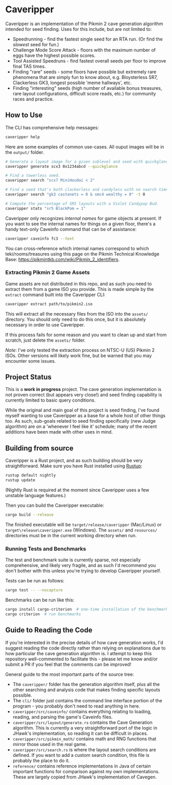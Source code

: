# Caveripper

Caveripper is an implementation of the Pikmin 2 cave generation algorithm intended for seed finding. Uses for this include, but are not limited to:
- Speedrunning - find the fastest single seed for an RTA run. (Or find the *slowest* seed for fun.)
- Challenge Mode Score Attack - floors with the maximum number of eggs have the highest possible scores.
- Tool Assisted Speedruns - find fastest overall seeds per floor to improve final TAS times.
- Finding "rare" seeds - some floors have possible but extremely rare phenomena that are simply fun to know about, e.g. Bloysterless SR7, Clackerless GK3, longest possible 'meme hallways', etc.
- Finding "interesting" seeds (high number of available bonus treasures, rare layout configurations, difficult score reads, etc.) for community races and practice.

## How to Use
The CLI has comprehensive help messages:
```bash
caveripper help
```

Here are some examples of common use-cases. All ouput images will be in the `output/` folder.
```bash
# Generate a layout image for a given sublevel and seed with quickglance rendering enabled.
caveripper generate scx3 0x1234abcd --quickglance

# Find a towerless seed.
caveripper search "scx7 MiniHoudai < 2"

# Find a seed that's both clackerless and candyless with no search timeout.
caveripper search "gk3 castanets = 0 & smc4 wealthy = 0" -t 0

# Compute the percentage of SR5 layouts with a Violet Candypop Bud.
caveripper stats "sr5 BlackPom = 1"
```

Caveripper only recognizes *internal names* for game objects at present. If you want to see the internal names for things on a given floor, there's a handy text-only Caveinfo command that can be of assistance:
```bash
caveripper caveinfo fc3 --text
```

You can cross-reference which internal names correspond to which teki/rooms/treasures using this page on the Pikmin Technical Knowledge Base: https://pikmintkb.com/wiki/Pikmin_2_identifiers.

### Extracting Pikmin 2 Game Assets
Game assets are not distributed in this repo, and as such you need to extract them from a game ISO you provide. This is made simple by the `extract` command built into the Caveripper CLI:
```bash
caveripper extract path/to/pikmin2.iso
```

This will extract all the necessary files from the ISO into the `assets/` directory. You should only need to do this once, but it is absolutely necessary in order to use Caveripper.

If this process fails for some reason and you want to clean up and start from scratch, just delete the `assets/` folder.

*Note*: I've only tested the extraction process on NTSC-U (US) Pikmin 2 ISOs. Other versions will likely work fine, but be warned that you may encounter some issues.

## Project Status

This is a **work in progress** project. The cave generation implementation is not proven correct (but appears very close!) and seed finding capability is currently limited to basic query conditions.

While the original and main goal of this project is seed finding, I've found myself wanting to use Caveripper as a base for a whole host of other things too. As such, sub-goals related to seed finding specifically (new Judge algorithm) are on a 'whenever I feel like it' schedule; many of the recent additions have been made with other uses in mind.

## Building from source
Caveripper is a Rust project, and as such building should be very straightforward. Make sure you have Rust installed using [Rustup](https://rustup.rs/): 
```bash
rustup default nightly
rustup update
```

(Nightly Rust is required at the moment since Caveripper uses a few unstable language features.)

Then you can build the Caveripper executable:
```bash
cargo build --release
```

The finished executable will be `target/release/caveripper` (Mac/Linux) or `target\release\caveripper.exe` (Windows). The `assets/` and `resources/` directories must be in the current working directory when run.

### Running Tests and Benchmarks
The test and benchmark suite is currently sparse, not especially comprehensive, and likely very fragile, and as such I'd recommend you don't bother with this unless you're trying to develop Caveripper yourself.

Tests can be run as follows:
```bash
cargo test -- --nocapture
```

Benchmarks can be run like this:
```bash
cargo install cargo-criterion  # one-time installation of the benchmark harness
cargo criterion  # run benchmarks
```

## Guide to Reading the Code
If you're interested in the precise details of how cave generation works, I'd suggest reading the code directly rather than relying on explanations due to how particular the cave generation algorithm is. I attempt to keep this repository well-commented to facilitate this - please let me know and/or submit a PR if you feel that the comments can be improved!

General guide to the most important parts of the source tree:
- The `caveripper/` folder has the generation algorithm itself, plus all the other searching and analysis code that makes finding specific layouts possible.
- The `cli/` folder just contains the command line interface portion of the program - you probably don't need to read anything in here.
- `caveripper/src/caveinfo/` contains everything relating to loading, reading, and parsing the game's Caveinfo files.
- `caveripper/src/layout/generate.rs` contains the Cave Generation algorithm. This is currently a very straightforward port of the logic in JHawk's implementation, so reading it can be difficult in places.
- `caveripper/src/pikmin_math/` contains math and RNG functions that mirror those used in the real game.
- `caveripper/src/search.rs` is where the layout search conditions are defined. If you want to add a custom search condition, this file is probably the place to do it.
- `reference/` contains reference implementations in Java of certain important functions for comparison against my own implementations. These are largely copied from JHawk's implementation of Cavegen.
